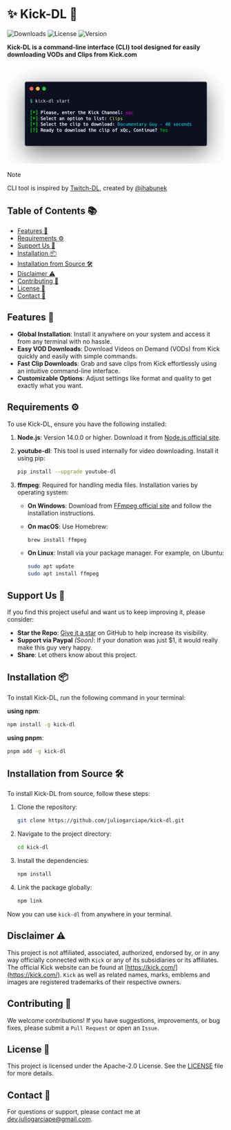 # :sparkles: Kick-DL :green_heart:

![Downloads](https://img.shields.io/npm/dm/kick-dl?label=Downloads&color=red&logo=npm)
![License](https://img.shields.io/npm/l/kick-dl?label=License&color=yellow&logo=github)
![Version](https://img.shields.io/npm/v/kick-dl?label=Version&color=green&logo=npm)

**Kick-DL is a command-line interface (CLI) tool designed for easily downloading VODs and Clips from Kick.com**

![CLI Screenshot](media/cli-screenshot.png)

> [!NOTE]
> CLI tool is inspired by [Twitch-DL](https://github.com/ihabunek/twitch-dl), created by [@ihabunek](https://github.com/ihabunek)

## Table of Contents :books:

- [Features :rocket:](#features-rocket)
- [Requirements :gear:](#requirements-gear)
- [Support Us :sparkling_heart:](#support-us-sparkling_heart)
- [Installation :package:](#installation-package)
- [Installation from Source :hammer_and_wrench:](#installation-from-source-hammer_and_wrench)
- [Disclaimer :warning:](#disclaimer-warning)
- [Contributing :handshake:](#contributing-handshake)
- [License :scroll:](#license-scroll)
- [Contact :email:](#contact-email)

## Features :rocket:

- **Global Installation**: Install it anywhere on your system and access it from any terminal with no hassle.
- **Easy VOD Downloads**: Download Videos on Demand (VODs) from Kick quickly and easily with simple commands.
- **Fast Clip Downloads**: Grab and save clips from Kick effortlessly using an intuitive command-line interface.
- **Customizable Options**: Adjust settings like format and quality to get exactly what you want.

## Requirements :gear:

To use Kick-DL, ensure you have the following installed:

1. **Node.js**: Version 14.0.0 or higher. Download it from [Node.js official site](https://nodejs.org/).
2. **youtube-dl**: This tool is used internally for video downloading. Install it using pip:

    ```sh
    pip install --upgrade youtube-dl
    ```

3. **ffmpeg**: Required for handling media files. Installation varies by operating system:

    - **On Windows**: Download from [FFmpeg official site](https://ffmpeg.org/download.html) and follow the installation instructions.
    - **On macOS**: Use Homebrew:

        ```sh
        brew install ffmpeg
        ```

    - **On Linux**: Install via your package manager. For example, on Ubuntu:

        ```sh
        sudo apt update
        sudo apt install ffmpeg
        ```

## Support Us :sparkling_heart:

If you find this project useful and want us to keep improving it, please consider:

- **Star the Repo**: [Give it a star](https://github.com/juliogarciape/kick-dl) on GitHub to help increase its visibility.
- **Support via Paypal** *(Soon)*: If your donation was just $1, it would really make this guy very happy.
- **Share**: Let others know about this project.

## Installation :package:

To install Kick-DL, run the following command in your terminal:

**using npm**:

```sh
npm install -g kick-dl
```

**using pnpm**:

```sh
pnpm add -g kick-dl
```

## Installation from Source :hammer_and_wrench:

To install Kick-DL from source, follow these steps:

1. Clone the repository:

    ```sh
    git clone https://github.com/juliogarciape/kick-dl.git
    ```

2. Navigate to the project directory:

    ```sh
    cd kick-dl
    ```

3. Install the dependencies:

    ```sh
    npm install
    ```

4. Link the package globally:

    ```sh
    npm link
    ```

Now you can use `kick-dl` from anywhere in your terminal.

## Disclaimer :warning:

This project is not affiliated, associated, authorized, endorsed by, or in any way officially connected with `Kick` or any of its subsidiaries or its affiliates. The official Kick website can be found at [https://kick.com/](https://kick.com/). `Kick` as well as related names, marks, emblems and images are registered trademarks of their respective owners.

## Contributing :handshake:

We welcome contributions! If you have suggestions, improvements, or bug fixes, please submit a `Pull Request` or open an `Issue`.

## License :scroll:

This project is licensed under the Apache-2.0 License. See the [LICENSE](LICENSE) file for more details.

## Contact :email:

For questions or support, please contact me at [dev.juliogarciape@gmail.com](mailto:dev.juliogarciape@gmail.com).

